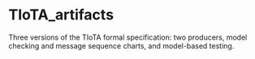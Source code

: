 # TIoTA_artifacts
Three versions of the TIoTA formal specification: two producers, model checking and message sequence charts, and model-based testing.

